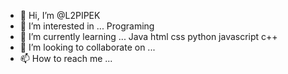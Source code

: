 - 👋 Hi, I’m @L2PIPEK
- 👀 I’m interested in ... Programing
- 🌱 I’m currently learning ... Java html css python javascript c++ 
- 💞️ I’m looking to collaborate on ...
- 📫 How to reach me ...
